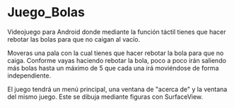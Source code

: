 # Juego_Bolas
Videojuego para Android donde mediante la función táctil tienes que hacer rebotar las bolas para que no caigan al vacío.

Moveras una pala con la cual tienes que hacer rebotar la bola para que no caiga. Conforme vayas haciendo rebotar la bola, poco a poco irán saliendo más bolas hasta un máximo de 5 que cada una irá moviéndose de forma independiente.

El juego tendrá un menú principal, una ventana de "acerca de" y la ventana del mismo juego. Este se dibuja mediante figuras con SurfaceView.
